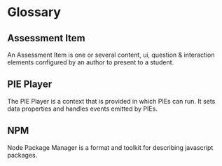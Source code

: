 # Glossary

## Assessment Item
An Assessment Item is one or several content, ui, question & interaction elements configured by an author to present to a student.



## PIE Player
The PIE Player is a context that is provided in which PIEs can run. It sets data properties and handles events emitted by PIEs.

## NPM
Node Package Manager is a format and toolkit for describing javascript packages.

